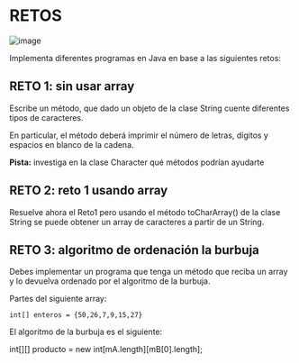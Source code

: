 # RETOS
![image](https://github.com/profeMelola/Programacion-03-2023-24/assets/91023374/31792ba2-4e63-49d6-b91b-0e00f7dd09a6)


Implementa diferentes programas en Java en base a las siguientes retos:

## RETO 1: sin usar array

Escribe un método, que dado un objeto de la clase String cuente diferentes tipos de caracteres. 

En particular, el método deberá imprimir el número de letras, dígitos y espacios en blanco de la cadena.

**Pista:** investiga en la clase Character qué métodos podrían ayudarte

## RETO 2: reto 1 usando array

Resuelve ahora el Reto1 pero usando el método toCharArray() de la clase String se puede obtener un array de caracteres a partir de un String.

## RETO 3: algoritmo de ordenación la burbuja

Debes implementar un programa que tenga un método que reciba un array y lo devuelva ordenado por el algoritmo de la burbuja.

Partes del siguiente array:

```
int[] enteros = {50,26,7,9,15,27}
```

El algoritmo de la burbuja es el siguiente:

int[][] producto = new int[mA.length][mB[0].length];
